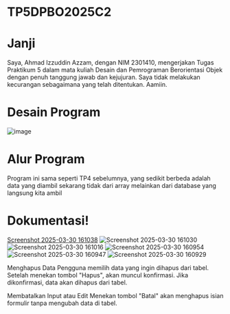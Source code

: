 # TP5DPBO2025C2

# Janji
Saya, Ahmad Izzuddin Azzam, dengan NIM 2301410, mengerjakan Tugas Praktikum 5 dalam mata kuliah Desain dan Pemrograman Berorientasi Objek dengan penuh tanggung jawab dan kejujuran. Saya tidak melakukan kecurangan sebagaimana yang telah ditentukan. Aamiin.

# Desain Program
![image](https://github.com/user-attachments/assets/0b028e03-46a9-4f6f-91c8-2a3ad383a1f2)

# Alur Program
Program ini sama seperti TP4 sebelumnya, yang sedikit berbeda adalah data yang diambil sekarang tidak dari array melainkan dari database yang langsung kita ambil

# Dokumentasi!
[Screenshot 2025-03-30 161038](https://github.com/user-attachments/assets/86dbd4bb-8a1a-4b69-9a6f-3fdba375c247)
![Screenshot 2025-03-30 161030](https://github.com/user-attachments/assets/ac4465ba-0129-4438-8ece-fb43e39aa4a0)
![Screenshot 2025-03-30 161016](https://github.com/user-attachments/assets/177f8ab0-00de-4db0-89ea-81de893d3af8)
![Screenshot 2025-03-30 160954](https://github.com/user-attachments/assets/dcf09541-4933-44c1-8606-1805e7ae10fa)
![Screenshot 2025-03-30 160947](https://github.com/user-attachments/assets/87f02262-25b6-479f-a76e-2b5efe0b65d5)
![Screenshot 2025-03-30 160929](https://github.com/user-attachments/assets/c00598af-3a46-4c06-a3c1-c9cb6eee4154)

Menghapus Data
Pengguna memilih data yang ingin dihapus dari tabel.
Setelah menekan tombol "Hapus", akan muncul konfirmasi.
Jika dikonfirmasi, data akan dihapus dari tabel.

Membatalkan Input atau Edit
Menekan tombol "Batal" akan menghapus isian formulir tanpa mengubah data di tabel.
